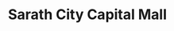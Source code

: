 ---
title: "Sarath City Capital Mall"
url: /hyderabad/sarath-city-capital-mall/
shop: supermarket
---